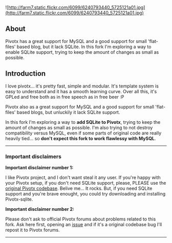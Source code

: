 ![http://farm7.static.flickr.com/6099/6240793440_5725121a01.jpg](http://farm7.static.flickr.com/6099/6240793440_5725121a01.jpg)

## About ##
Pivotx has a great support for MySQL and a good support for small 'flat-files' based blog, but it lack SQLite. In this fork I'm exploring a way to enable SQLite support, trying to keep the amount of changes as small as possible.

## Introduction ##

I love pivotx... it's pretty fast, simple and modular. It's template system is easy to understand and it has a smooth learning curve.
Over all this, it's GPLed and free both as in free speech as in free beer :P

Pivotx also as a great support for MySQL and a good support for small 'flat-files' based blogs, but unluckily it lack SQLite support.

In this fork I'm exploring a way to **add SQLite to Pivotx**, trying to keep the amount of changes as small as possible. I'm also trying to not destroy compatibility versus MySQL, even if some parts of original code are really heavily tied... so **don't expect this fork to work flawlessy with MySQL**.


---


### Important disclaimers ###
**Important disclaimer number 1:**

I like Pivotx project, and I don't want steal it any user.
If you're happy with your Pivotx setup, if you don't need SQLite support, please, PLEASE use the [original Pivotx codebase](http://www.pivotx.net/).
Belive me... It rocks.
But, if you need SQLite support and you're brave enought, you could try downloading and installing Pivotx-sqlite.

**Important disclaimer number 2:**

Please don't ask to official Pivotx forums about problems related to this fork. Ask here first, opening an [issue](http://code.google.com/p/pivotx-sqlite/issues/list) and if it's a original codebase bug I'll repost it to Pivotx forums.

---
